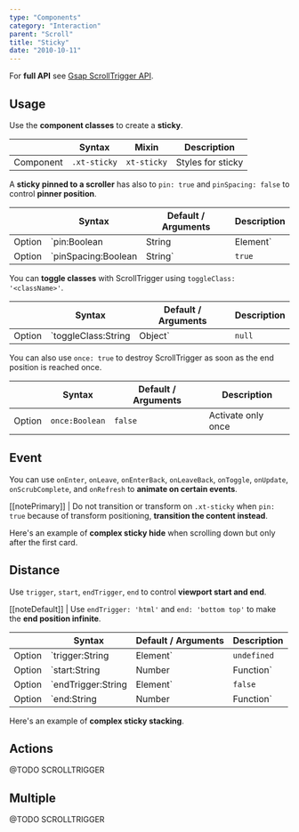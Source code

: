 ```yaml
---
type: "Components"
category: "Interaction"
parent: "Scroll"
title: "Sticky"
date: "2010-10-11"
---
```


For **full API** see [Gsap ScrollTrigger API](https://greensock.com/docs/v3/Plugins/ScrollTrigger).

## Usage

Use the **component classes** to create a **sticky**.

<div class="xt-overflow-sub overflow-y-hidden overflow-x-scroll my-5 xt-my-auto w-full">

|                      | Syntax                          | Mixin            | Description                   |
| ----------------------- | ----------------------------------------- | -----------------------------| ----------------------------- |
| Component                  | `.xt-sticky`                     | `xt-sticky`                | Styles for sticky            |

</div>

A **sticky pinned to a scroller** has also to `pin: true` and `pinSpacing: false` to control **pinner position**.

<div class="xt-overflow-sub overflow-y-hidden overflow-x-scroll my-5 xt-my-auto w-full">

|                         | Syntax                                    | Default / Arguments                       | Description                   |
| ----------------------- | ----------------------------------------- | ----------------------------- | ----------------------------- |
| Option                  | `pin:Boolean|String|Element`                          | `false`        | Pin the scroll element           |
| Option                  | `pinSpacing:Boolean|String`                          | `true`        | Add spacing for the pinned element            |

</div>

<demo>
  <div class="gatsby_demo_item xt-toggle" data-iframe="demos/components/scroll/sticky"></div>
</demo>

You can **toggle classes** with ScrollTrigger using `toggleClass: '<className>'`.

<div class="xt-overflow-sub overflow-y-hidden overflow-x-scroll my-5 xt-my-auto w-full">

|                         | Syntax                                    | Default / Arguments                       | Description                   |
| ----------------------- | ----------------------------------------- | ----------------------------- | ----------------------------- |
| Option                  | `toggleClass:String|Object`                          | `null`        | Toggle class with ScrollTrigger activation/deactivation             |

</div>

You can also use `once: true` to destroy ScrollTrigger as soon as the end position is reached once.

<div class="xt-overflow-sub overflow-y-hidden overflow-x-scroll my-5 xt-my-auto w-full">

|                         | Syntax                                    | Default / Arguments                       | Description                   |
| ----------------------- | ----------------------------------------- | ----------------------------- | ----------------------------- |
| Option                  | `once:Boolean`                          | `false`        | Activate only once             |

</div>

## Event

You can use `onEnter`, `onLeave`, `onEnterBack`, `onLeaveBack`, `onToggle`, `onUpdate`, `onScrubComplete`, and `onRefresh` to **animate on certain events**.

[[notePrimary]]
| Do not transition or transform on `.xt-sticky` when `pin: true` because of transform positioning, **transition the content instead**.

Here's an example of **complex sticky hide** when scrolling down but only after the first card.

<demo>
  <div class="gatsby_demo_item xt-toggle" data-iframe="demos/components/scroll/sticky-hide"></div>
</demo>

## Distance

Use `trigger`, `start`, `endTrigger`, `end` to control **viewport start and end**.

[[noteDefault]]
| Use `endTrigger: 'html'` and `end: 'bottom top'` to make the **end position infinite**.

<div class="xt-overflow-sub overflow-y-hidden overflow-x-scroll my-5 xt-my-auto w-full">

|                         | Syntax                                    | Default / Arguments                       | Description                   |
| ----------------------- | ----------------------------------------- | ----------------------------- | ----------------------------- |
| Option                  | `trigger:String|Element`                          | `undefined`        | Scroll trigger           |
| Option                  | `start:String|Number|Function`                          | `'top bottom'`        | Start position: first argument is for trigger second argument is for scroller            |
| Option                  | `endTrigger:String|Element`                          | `false`        | End trigger           |
| Option                  | `end:String|Number|Function`                          | `'bottom top'`        | End position: first argument is for endTrigger second argument is for scroller            |

</div>

Here's an example of **complex sticky stacking**.

<demo>
  <div class="gatsby_demo_item xt-toggle" data-iframe="demos/components/scroll/sticky-stack"></div>
</demo>

## Actions

@TODO SCROLLTRIGGER

## Multiple

@TODO SCROLLTRIGGER
